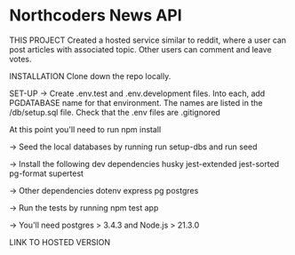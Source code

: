 # Northcoders News API

THIS PROJECT
Created a hosted service similar to reddit, where a user can post articles with associated topic.
Other users can comment and leave votes.

INSTALLATION
Clone down the repo locally.

SET-UP
-> Create .env.test and .env.development files. Into each, add PGDATABASE name for that environment.
The names are listed in the /db/setup.sql file.
Check that the .env files are .gitignored

At this point you'll need to run npm install

-> Seed the local databases by running run setup-dbs and run seed

-> Install the following dev dependencies
husky
jest-extended
jest-sorted
pg-format
supertest

-> Other dependencies
dotenv
express
pg
postgres

-> Run the tests by running
npm test app

-> You'll need postgres > 3.4.3 and Node.js > 21.3.0

LINK TO HOSTED VERSION
